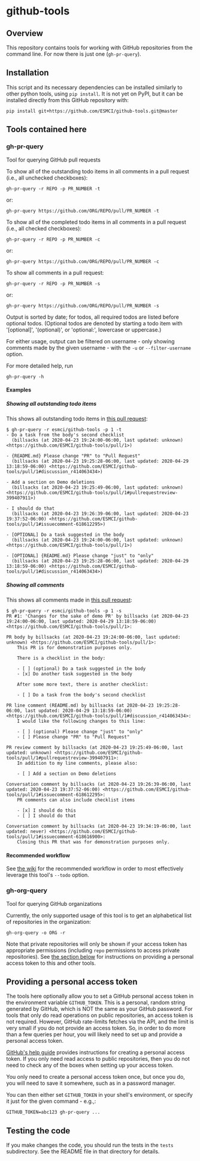 # github-tools

## Overview

This repository contains tools for working with GitHub repositories from
the command line. For now there is just one (`gh-pr-query`).

## Installation

This script and its necessary dependencies can be installed similarly to
other python tools, using `pip install`. It is not yet on PyPI, but it
can be installed directly from this GitHub repository with:

```
pip install git+https://github.com/ESMCI/github-tools.git@master
```

## Tools contained here

### gh-pr-query

Tool for querying GitHub pull requests

To show all of the outstanding todo items in all comments in a pull request
(i.e., all unchecked checkboxes):

    gh-pr-query -r REPO -p PR_NUMBER -t

or:

    gh-pr-query https://github.com/ORG/REPO/pull/PR_NUMBER -t

To show all of the completed todo items in all comments in a pull request
(i.e., all checked checkboxes):

    gh-pr-query -r REPO -p PR_NUMBER -c

or:

    gh-pr-query https://github.com/ORG/REPO/pull/PR_NUMBER -c

To show all comments in a pull request:

    gh-pr-query -r REPO -p PR_NUMBER -s

or:

    gh-pr-query https://github.com/ORG/REPO/pull/PR_NUMBER -s

Output is sorted by date; for todos, all required todos are listed
before optional todos. (Optional todos are denoted by starting a todo
item with '[optional]', '(optional)', or 'optional:', lowercase or
uppercase.)

For either usage, output can be filtered on username - only showing
comments made by the given username - with the `-u` or
`--filter-username` option.

For more detailed help, run

    gh-pr-query -h
    
#### Examples

##### Showing all outstanding todo items

This shows all outstanding todo items in [this pull request](https://github.com/ESMCI/github-tools/pull/1):

```
$ gh-pr-query -r esmci/github-tools -p 1 -t
- Do a task from the body's second checklist
  (billsacks (at 2020-04-23 19:24:00-06:00, last updated: unknown) <https://github.com/ESMCI/github-tools/pull/1>)

- {README.md} Please change "PR" to "Pull Request"
  (billsacks (at 2020-04-23 19:25:28-06:00, last updated: 2020-04-29 13:18:59-06:00) <https://github.com/ESMCI/github-tools/pull/1#discussion_r414063434>)

- Add a section on Demo deletions
  (billsacks (at 2020-04-23 19:25:49-06:00, last updated: unknown) <https://github.com/ESMCI/github-tools/pull/1#pullrequestreview-399407911>)

- I should do that
  (billsacks (at 2020-04-23 19:26:39-06:00, last updated: 2020-04-23 19:37:52-06:00) <https://github.com/ESMCI/github-tools/pull/1#issuecomment-618612295>)

- [OPTIONAL] Do a task suggested in the body
  (billsacks (at 2020-04-23 19:24:00-06:00, last updated: unknown) <https://github.com/ESMCI/github-tools/pull/1>)

- [OPTIONAL] {README.md} Please change "just" to "only"
  (billsacks (at 2020-04-23 19:25:28-06:00, last updated: 2020-04-29 13:18:59-06:00) <https://github.com/ESMCI/github-tools/pull/1#discussion_r414063434>)
```

##### Showing all comments

This shows all comments made in [this pull request](https://github.com/ESMCI/github-tools/pull/1):

```
$ gh-pr-query -r esmci/github-tools -p 1 -s
PR #1: 'Changes for the sake of demo PR' by billsacks (at 2020-04-23 19:24:00-06:00, last updated: 2020-04-29 13:18:59-06:00) <https://github.com/ESMCI/github-tools/pull/1>:

PR body by billsacks (at 2020-04-23 19:24:00-06:00, last updated: unknown) <https://github.com/ESMCI/github-tools/pull/1>:
    This PR is for demonstration purposes only.

    There is a checklist in the body:

    - [ ] (optional) Do a task suggested in the body
    - [x] Do another task suggested in the body

    After some more text, there is another checklist:

    - [ ] Do a task from the body's second checklist

PR line comment (README.md) by billsacks (at 2020-04-23 19:25:28-06:00, last updated: 2020-04-29 13:18:59-06:00) <https://github.com/ESMCI/github-tools/pull/1#discussion_r414063434>:
    I would like the following changes to this line:

    - [ ] (optional) Please change "just" to "only"
    - [ ] Please change "PR" to "Pull Request"

PR review comment by billsacks (at 2020-04-23 19:25:49-06:00, last updated: unknown) <https://github.com/ESMCI/github-tools/pull/1#pullrequestreview-399407911>:
    In addition to my line comments, please also:

    - [ ] Add a section on Demo deletions

Conversation comment by billsacks (at 2020-04-23 19:26:39-06:00, last updated: 2020-04-23 19:37:52-06:00) <https://github.com/ESMCI/github-tools/pull/1#issuecomment-618612295>:
    PR comments can also include checklist items

    - [x] I should do this
    - [ ] I should do that

Conversation comment by billsacks (at 2020-04-23 19:34:19-06:00, last updated: never) <https://github.com/ESMCI/github-tools/pull/1#issuecomment-618616900>:
    Closing this PR that was for demonstration purposes only.
```

#### Recommended workflow

See [the
wiki](https://github.com/ESMCI/github-tools/wiki/Recommended-pull-request-workflow-with-gh-pr-query)
for the recommended workflow in order to most effectively leverage this
tool's `--todo` option.

### gh-org-query

Tool for querying GitHub organizations

Currently, the only supported usage of this tool is to get an
alphabetical list of repositories in the organization:

    gh-org-query -o ORG -r

Note that private repositories will only be shown if your access token
has appropriate permissions (including `repo` permissions to access
private repositories). See [the section
below](#Providing-a-personal-access-token) for instructions on providing
a personal access token to this and other tools.

## Providing a personal access token

The tools here optionally allow you to set a GitHub personal access
token in the environment variable `GITHUB_TOKEN`. This is a personal,
random string generated by GitHub, which is NOT the same as your GitHub
password. For tools that only do read operations on public repositories,
an access token is not required. However, GitHub rate-limits fetches via
the API, and the limit is very small if you do not provide an access
token. So, in order to do more than a few queries per hour, you will
likely need to set up and provide a personal access token.

[GitHub's help
guide](https://help.github.com/en/github/authenticating-to-github/creating-a-personal-access-token-for-the-command-line)
provides instructions for creating a personal access token. If you only
need read access to public repositories, then you do not need to check
any of the boxes when setting up your access token.

You only need to create a personal access token once, but once you do,
you will need to save it somewhere, such as in a password manager.

You can then either set `GITHUB_TOKEN` in your shell's environment, or
specify it just for the given command - e.g.,:

```
GITHUB_TOKEN=abc123 gh-pr-query ...
```

## Testing the code

If you make changes the code, you should run the tests in the `tests`
subdirectory. See the README file in that directory for details.
